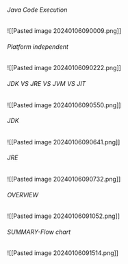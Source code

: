 ###### Java Code Execution
![[Pasted image 20240106090009.png]]

###### Platform independent
![[Pasted image 20240106090222.png]]
###### JDK VS JRE VS JVM VS JIT
![[Pasted image 20240106090550.png]]


###### JDK
![[Pasted image 20240106090641.png]]

###### JRE
![[Pasted image 20240106090732.png]]


###### OVERVIEW
![[Pasted image 20240106091052.png]]

###### SUMMARY-Flow chart
![[Pasted image 20240106091514.png]]